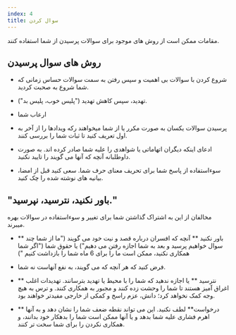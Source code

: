 ```yaml
---
index: 4
title: سوال کردن
---
```

مقامات ممکن است از روش های موجود برای سوالات پرسیدن از شما استفاده کنند.

## روش های سوال پرسیدن

*   شروع کردن با سوالات بی اهمیت و سپس رفتن به سمت سوالات حساس زمانی که شما شروع به صحبت کردید.

*   تهدید، سپس کاهش تهدید ("پلیس خوب، پلیس بد").

*   ارعاب شما

*   پرسیدن سوالات یکسان به صورت مکرر یا از شما میخواهند رکه ویدادها را از آخر به اول تعریف کنید تا ثبات شما را بررسی کنند.

*   ادعای اینکه دیگران اتهاماتی یا شواهدی را علیه شما صادر کرده اند. به صورت داوطلبانه آنچه که آنها می گویند را تایید نکنید.

*   سوءاستفاده از پاسخ شما برای تحریف معنای حرف شما. سعی کنید قبل از امضا، بیانیه های نوشته شده را چک کنید.

## "باور نکنید، نترسید، نپرسید."

مخالفان از این به اشتراک گذاشتن شما برای تغییر و سوءاستفاده در سوالات بهره میبرند.

* ** باور نکنید ** آنچه که افسران درباره قصد و نیت خود می گویند ("ما از شما چند سوال خواهیم پرسید و بعد به شما اجازه  رفتن می دهیم") یا حقوق شما ("اگر شما همکاری نکنید، ممکن است ما را برای 6 ماه شما را بازداشت کنیم ")

* فرض کنید که هر آنچه که می گویند، به نفع آنهاست نه شما.

* ** نترسید ** یا اجازه ندهید که شما را با محیط یا تهدید بترسانند. تهدیدات اغلب اغراق آمیز هستند تا شما را وحشت زده کنند و مجبور به همکاری کنند. و ترس به هیچ وجه کمک نخواهد کرد؛ دانش، عزم راسخ و کمکی از خارجی مفیدتر خواهند بود.

* ** درخواست** لطف نکنید. این می تواند نقطه ضعف شما را نشان دهد و به آنها اهرم فشاری علیه شما بدهد و یا آنها ممکن است شما را بدهکار خود بدانند، و همکاری نکردن را برای شما سخت تر کنند.